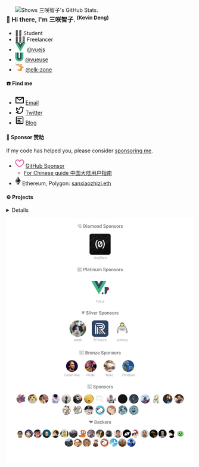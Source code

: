 <a href="https://github.com/pulls?q=author%3Asxzz">
  <picture>
    <source media="(prefers-color-scheme: dark)" srcset="https://github-stats.liuli.lol/api?username=sxzz&theme=vue-dark&show_icons=true&include_all_commits=true&count_private=true">
    <img alt="Shows 三咲智子's GitHub Stats." align="right" width="480px" src="https://github-stats.liuli.lol/api?username=sxzz&theme=vue&show_icons=true&include_all_commits=true&count_private=true">
  </picture>
</a>

### 👋 Hi there, I'm 三咲智子. <sup>(Kevin Deng)</sup>

- 🧑‍🎓 Student
- 🧑🏻‍💻 Freelancer
- <img src="./icons/vuejs.svg"> [@vuejs](https://github.com/vuejs)
- <img src="./icons/vueuse.svg"> [@vueuse](https://github.com/vueuse)
- <img src="./icons/elk.svg"> [@elk-zone](https://github.com/elk-zone)

<!-- <a href="https://github.com/sxzz">
  <img align="right" src="https://metrics.lecoq.io/sxzz?template=classic&base.activity=0&base.community=0&base.repositories=0&base.metadata=0&isocalendar=1&base=header%2C%20activity%2C%20community%2C%20repositories%2C%20metadata&base.indepth=false&base.hireable=false&isocalendar=false&isocalendar.duration=full-year&config.timezone=Asia%2FShanghai">
</a> -->

#### ☎️ Find me

- <img src="./icons/mail.svg"> [Email](mailto:hi@sxzz.moe)
- <img src="./icons/twitter.svg"> [Twitter](https://twitter.com/sanxiaozhizi)
- <img src="./icons/article.svg"> [Blog](https://blog.sxzz.moe/)

#### 💖 Sponsor 赞助

If my code has helped you, please consider [sponsoring me](https://github.com/sponsors/sxzz).

- <img src="./icons/sponsor.svg"> [GitHub Sponsor](https://github.com/sponsors/sxzz)
  - [For Chinese guide 中国大陆用户指南](https://github.com/sxzz/sponsors/blob/main/doc/chinese-guide.md)
- <img src="./icons/ethereum.svg"> Ethereum, Polygon: [sanxiaozhizi.eth](https://etherscan.io/address/0x86930e4c4ef9d62d44e3363e4d23e759bcdeeaa0)

#### ⚙️ Projects

<details>

<br>

<details>

<summary>👀 More Projects</summary>

| Package                                                                                | Badges                                                                                                                                      |
| -------------------------------------------------------------------------------------- | ------------------------------------------------------------------------------------------------------------------------------------------- |
| [element-plus](https://github.com/element-plus/element-plus)                           | [![NPM package](https://img.shields.io/npm/v/element-plus.svg)](https://www.npmjs.com/package/element-plus)                                 |
| [@element-plus/icons-vue](https://github.com/element-plus/element-plus-icons)          | [![NPM package](https://img.shields.io/npm/v/@element-plus/icons-vue.svg)](https://www.npmjs.com/package/@element-plus/icons-vue)           |
| [unplugin-element-plus](https://github.com/element-plus/unplugin-element-plus)         | [![NPM package](https://img.shields.io/npm/v/unplugin-element-plus.svg)](https://www.npmjs.com/package/unplugin-element-plus)               |
| [element-plus-playground](https://github.com/element-plus/element-plus-playground)     | [![NPM package](https://img.shields.io/github/v/tag/element-plus/element-plus-playground?label=version)](https://element-plus.run/)         |
| [element-plus-issue-helper](https://github.com/element-plus/element-plus-issue-helper) | [![NPM package](https://img.shields.io/github/v/tag/element-plus/element-plus-issue-helper?label=version)](https://issue.element-plus.org/) |
| [@sxzz/eslint-config](https://github.com/sxzz/eslint-config)                           | [![NPM package](https://img.shields.io/npm/v/@sxzz/eslint-config.svg)](https://www.npmjs.com/package/@sxzz/eslint-config)                   |
| [vue-functional-ref](https://github.com/sxzz/vue-functional-ref)                       | [![NPM package](https://img.shields.io/npm/v/vue-functional-ref.svg)](https://www.npmjs.com/package/vue-functional-ref)                     |
| [unplugin-vue](https://github.com/sxzz/unplugin-vue)                                   | [![NPM package](https://img.shields.io/npm/v/unplugin-vue.svg)](https://www.npmjs.com/package/unplugin-vue)                                 |
| [unplugin-vue-macros](https://github.com/sxzz/unplugin-vue-macros)                     | [![NPM package](https://img.shields.io/npm/v/unplugin-vue-macros.svg)](https://www.npmjs.com/package/unplugin-vue-macros)                   |
| [unplugin-jsx-string](https://github.com/sxzz/unplugin-jsx-string)                     | [![NPM package](https://img.shields.io/npm/v/unplugin-jsx-string.svg)](https://www.npmjs.com/package/unplugin-jsx-string)                   |
| [unplugin-ast](https://github.com/sxzz/unplugin-ast)                                   | [![NPM package](https://img.shields.io/npm/v/unplugin-ast.svg)](https://www.npmjs.com/package/unplugin-ast)                                 |
| [unplugin-combine](https://github.com/sxzz/unplugin-combine)                           | [![NPM package](https://img.shields.io/npm/v/unplugin-combine.svg)](https://www.npmjs.com/package/unplugin-combine)                         |
| [unplugin-glob](https://github.com/sxzz/unplugin-glob)                                 | [![NPM package](https://img.shields.io/npm/v/unplugin-glob.svg)](https://www.npmjs.com/package/unplugin-glob)                               |
| [unplugin-vue-jsx](https://github.com/sxzz/unplugin-vue-jsx)                           | [![NPM package](https://img.shields.io/npm/v/unplugin-vue-jsx.svg)](https://www.npmjs.com/package/unplugin-vue-jsx)                         |
| [ast-walker-scope](https://github.com/sxzz/ast-walker-scope)                           | [![NPM package](https://img.shields.io/npm/v/ast-walker-scope.svg)](https://www.npmjs.com/package/ast-walker-scope)                         |
| [esbuild-plugin-transform](https://github.com/sxzz/esbuild-plugin-transform)           | [![NPM package](https://img.shields.io/npm/v/esbuild-plugin-transform.svg)](https://www.npmjs.com/package/esbuild-plugin-transform)         |
| [jike-sdk](https://github.com/open-jike/jike-sdk)                                      | [![NPM package](https://img.shields.io/npm/v/jike-sdk.svg)](https://www.npmjs.com/package/jike-sdk)                                         |
| [jike-cli](https://github.com/open-jike/jike-cli)                                      | [![NPM package](https://img.shields.io/npm/v/jike-cli.svg)](https://www.npmjs.com/package/jike-cli)                                         |
| [dayjs](https://github.com/iamkun/dayjs/tree/next) 2 (WIP)                             | [![NPM package](https://img.shields.io/npm/v/dayjs/alpha.svg)](https://www.npmjs.com/package/dayjs)                                         |
| [normalize-wheel-es](https://github.com/sxzz/normalize-wheel-es)                       | [![NPM package](https://img.shields.io/npm/v/normalize-wheel-es.svg)](https://www.npmjs.com/package/normalize-wheel-es)                     |

##### Apps / CLI

| Package                                                          | Description                                          |                                                                                                               |
| ---------------------------------------------------------------- | ---------------------------------------------------- | ------------------------------------------------------------------------------------------------------------- |
| [vue-jsx-playground](https://github.com/sxzz/vue-jsx-playground) | A playground for Vue JSX.                            | [Website](https://vue-jsx.sxzz.moe/)                                                                          |
| [@sxzz/create](https://github.com/sxzz/create)                   | Command-line for creating projects from templates.   | [![NPM package](https://img.shields.io/npm/v/@sxzz/create.svg)](https://www.npmjs.com/package/@sxzz/create)   |
| [free-hls-live](https://github.com/sxzz/free-hls-live)           | Free live streaming with Free-HLS. (Free HLS 直播姬) | [![NPM package](https://img.shields.io/npm/v/free-hls-live.svg)](https://www.npmjs.com/package/free-hls-live) |
| [kg-downloader](https://github.com/sxzz/kg-downloader)           | 全民 K 歌下载器                                      | [![NPM package](https://img.shields.io/npm/v/kg-downloader.svg)](https://www.npmjs.com/package/kg-downloader) |

##### Templates

| Repo                                                                               | Description                          |
| ---------------------------------------------------------------------------------- | ------------------------------------ |
| [element-plus-best-practices](https://github.com/sxzz/element-plus-best-practices) | Element Plus Best Practices 最佳实践 |
| [node-lib-starter](https://github.com/sxzz/node-lib-starter)                       | My minimal Node.js library starter.  |
| [unplugin-starter](https://github.com/sxzz/unplugin-starter)                       | Starter template for unplugin.       |

</details>

##### Maintaining

- [vuejs/core](https://github.com/vuejs/core) - Vue.js is a progressive, incrementally-adoptable JavaScript framework for building UI on the web.
- [vueuse/vueuse](https://github.com/vueuse/vueuse) - Collection of essential Vue Composition Utilities for Vue 2 and 3.
- [elk-zone/\*](https://github.com/elk-zone) - A nimble Mastodon web client.
- [unplugin-vue-components](https://github.com/antfu/unplugin-vue-components) - On-demand components auto importing for Vue.
- [unplugin](https://github.com/unjs/unplugin) - Unified plugin system for Vite, Rollup, Webpack, and more.

<details>

<summary>📦 No Longer Maintained</summary>
</summary>

- [element-plus](https://github.com/element-plus/element-plus) - A Vue.js 3 UI Library.
- [element-plus-icons](https://github.com/element-plus/element-plus-icons) - Element Plus icon resources and Vue components.
- [element-plus-playground](https://github.com/element-plus/element-plus-playground) - A playground for Element Plus. Code online and preview.
- [element-plus-issue-helper](https://github.com/element-plus/element-plus-issue-helper) - Issue helper for Element Plus.
- [unplugin-element-plus](https://github.com/element-plus/unplugin-element-plus) - Import Element Plus on demand. Support Vite, Webpack, Vue CLI, Rollup and esbuild.

</details>

##### Personal

- [unplugin-vue](https://github.com/sxzz/unplugin-vue) - Transform Vue 3 SFC to JavaScript. Supports Vite, Webpack, Vue CLI, Rollup, esbuild and more.
- [vue-functional-ref](https://github.com/sxzz/vue-functional-ref) - Functional-style refs for Vue.
- [unplugin-vue-macros](https://github.com/sxzz/unplugin-vue-macros) - Extend macros and syntax in Vue.
- [unplugin-jsx-string](https://github.com/sxzz/unplugin-jsx-string) - Converts JSX to HTML strings at compile time.
- [unplugin-ast](https://github.com/sxzz/unplugin-ast) - Manipulate the AST to transform your code.
- [esbuild-plugin-transform](https://github.com/sxzz/esbuild-plugin-transform) - Pipe transformation plugins for esbuild.
- [ast-walker-scope](https://github.com/sxzz/ast-walker-scope) - Traverse Babel AST with scope information.
- [My ESLint config](https://github.com/sxzz/eslint-config) - <img src="./icons/eslint.svg"> ESLint config for JavaScript, TypeScript, Vue 2, Vue 3, Prettier. Free to choose and match.
- [Free HLS Live](https://github.com/sxzz/free-hls-live) - Free live streaming with Free-HLS.

##### Open Jike

- [jike-sdk](https://github.com/open-jike/jike-sdk) - Ⓙ Jike SDK for Node.js / Deno / browser.
- [jike-cli](https://github.com/open-jike/jike-cli) - Jike CLI.
- [raycast-extension](https://github.com/open-jike/raycast-extension) - [Raycast](https://www.raycast.com/) Extension for Open Jike.

</details>

<p align="center">
  <a href="https://cdn.jsdelivr.net/gh/sxzz/sponsors/sponsors.svg">
    <img src="https://raw.githubusercontent.com/sxzz/sponsors/main/sponsors.svg" />
  </a>
</p>
